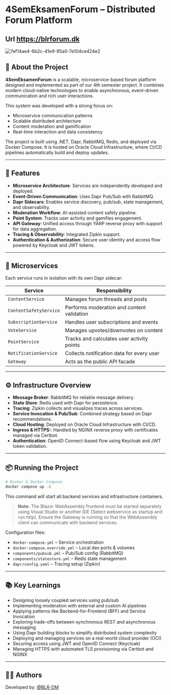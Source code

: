 # 4SemEksamenForum – Distributed Forum Platform

## Url https://blrforum.dk

![7ef14ae4-6b2c-41e9-95a0-7e104ce424e2](https://github.com/user-attachments/assets/59f1b805-7e82-4697-9238-be465b1c9c14)

## 🧐 About the Project

**4SemEksamenForum** is a scalable, microservice-based forum platform designed and implemented as part of our 4th semester project. It combines modern cloud-native technologies to enable asynchronous, event-driven communication and rich user interactions.

This system was developed with a strong focus on:
- Microservice communication patterns
- Scalable distributed architecture
- Content moderation and gamification
- Real-time interaction and data consistency

The project is built using .NET, Dapr, RabbitMQ, Redis, and deployed via Docker Compose. It is hosted on Oracle Cloud Infrastructure, where CI/CD pipelines automatically build and deploy updates.

---

## 🚀 Features

- **Microservice Architecture**: Services are independently developed and deployed.
- **Event-Driven Communication**: Uses Dapr Pub/Sub with RabbitMQ.
- **Dapr Sidecars**: Enables service discovery, pub/sub, state management, and observability.
- **Moderation Workflow**: AI-assisted content safety pipeline.
- **Point System**: Tracks user activity and gamifies engagement.
- **API Gateway**: Unified access through YARP reverse proxy with support for data aggregation.
- **Tracing & Observability**: Integrated Zipkin support.
- **Authentication & Authorization**: Secure user identity and access flow powered by Keycloak and JWT tokens.

---

## 🧹 Microservices

Each service runs in isolation with its own Dapr sidecar:

| Service                | Responsibility                               |
|------------------------|----------------------------------------------|
| `ContentService`       | Manages forum threads and posts              |
| `ContentSafetyService` | Performs moderation and content validation   |
| `SubscriptionService`  | Handles user subscriptions and events        |
| `VoteService`          | Manages upvotes/downvotes on content         |
| `PointService`         | Tracks and calculates user activity points   |
| `NotificationService`  | Collects notification data for every user    |
| `Gateway`              | Acts as the public API facade                |

---

## ⚙️ Infrastructure Overview

- **Message Broker**: RabbitMQ for reliable message delivery.
- **State Store**: Redis used with Dapr for persistence.
- **Tracing**: Zipkin collects and visualizes traces across services.
- **Service Invocation & Pub/Sub**: Combined strategy based on Dapr recommendations.
- **Cloud Hosting**: Deployed on Oracle Cloud Infrastructure with CI/CD.
- **Ingress & HTTPS:**: Handled by NGINX reverse proxy with certificates managed via Certbot.
- **Authentication**: OpenID Connect-based flow using Keycloak and JWT token validation.

---

## 📦 Running the Project

```bash
# Docker & Docker Compose
docker compose up -d
```
This command will start all backend services and infrastructure containers.

> **Note:** The Blazor WebAssembly frontend must be started separately using Visual Studio or another IDE (Select webservice as startup and run http). Ensure the Gateway is running so that the WebAssembly client can communicate with backend services.

Configuration files:
- `docker-compose.yml` – Service orchestration
- `docker-compose.override.yml` – Local dev ports & volumes
- `components/pubsub.yml` – Pub/Sub config (RabbitMQ)
- `components/statestore.yml` – Redis state management
- `dapr/config.yaml` – Tracing setup (Zipkin)

---

## 📚 Key Learnings

- Designing loosely coupled services using pub/sub
- Implementing moderation with external and custom AI pipelines
- Applying patterns like Backend-for-Frontend (BFF) and Service Invocation
- Exploring trade-offs between synchronous REST and asynchronous messaging
- Using Dapr building blocks to simplify distributed system complexity
- Deploying and managing services on a real-world cloud provider (OCI)
- Securing access using JWT and OpenID Connect (Keycloak)
- Managing HTTPS with automated TLS provisioning via Certbot and NGINX

---

## 🧑‍💼 Authors

Developed by: [@BLR-DM](https://github.com/BLR-DM)
